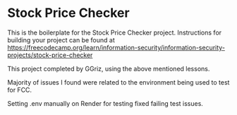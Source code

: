 # Stock Price Checker

This is the boilerplate for the Stock Price Checker project. Instructions for building your project can be found at https://freecodecamp.org/learn/information-security/information-security-projects/stock-price-checker


This project completed by GGriz, using the above mentioned lessons.

Majority of issues I found were related to the environment being used to test for FCC.

Setting .env manually on Render for testing fixed failing test issues.